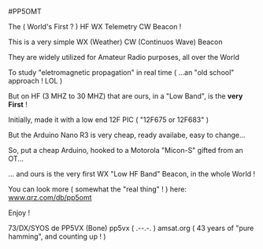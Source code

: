 #PP5OMT

The ( World's First ? ) HF WX Telemetry CW Beacon !

This is a very simple WX (Weather) CW (Continuos Wave) Beacon

They are widely utilized for Amateur Radio purposes, all over the World

To study "eletromagnetic propagation" in real time ( ...an "old school" approach ! LOL ) 

But on HF (3 MHZ to 30 MHZ) that are ours, in a "Low Band", is the **very First** !

Initially, made it with a low end 12F PIC ( "12F675 or 12F683" )

But the Arduino Nano R3 is very cheap, ready availabe, easy to change...

So, put a cheap Arduino, hooked to a Motorola "Micon-S" gifted from an OT...

... and ours is the very first WX "Low HF Band" Beacon, in the whole World !

You can look more ( somewhat the "real thing" ! ) here: www.qrz.com/db/pp5omt

Enjoy !

73/DX/SYOS de PP5VX (Bone)
pp5vx ( .--.-. ) amsat.org
( 43 years of "pure hamming", and counting up ! )
